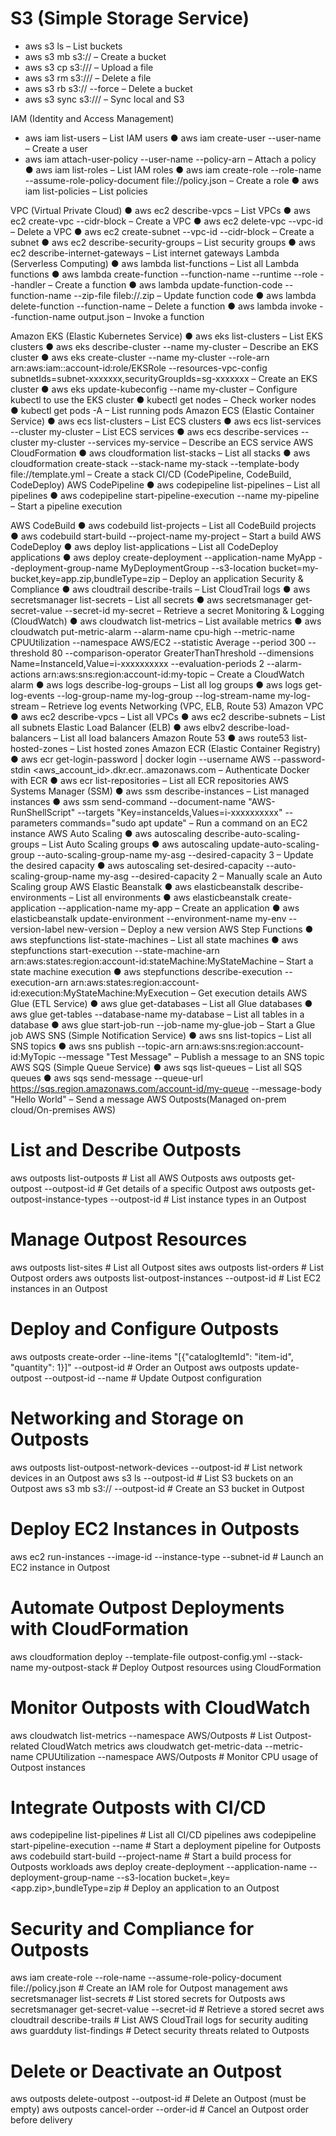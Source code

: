 # S3 (Simple Storage Service)

- aws s3 ls – List buckets
- aws s3 mb s3://<bucket> – Create a bucket
- aws s3 cp <file> s3://<bucket>/ – Upload a file
- aws s3 rm s3://<bucket>/<file> – Delete a file
- aws s3 rb s3://<bucket> --force – Delete a bucket
- aws s3 sync <local-dir> s3://<bucket>/ – Sync local and S3

IAM (Identity and Access Management)
- aws iam list-users – List IAM users
● aws iam create-user --user-name <name> – Create a user
- aws iam attach-user-policy --user-name <name> --policy-arn <policy> – Attach a policy
● aws iam list-roles – List IAM roles
● aws iam create-role --role-name <name> --assume-role-policy-document file://policy.json – Create a role
● aws iam list-policies – List policies

VPC (Virtual Private Cloud)
● aws ec2 describe-vpcs – List VPCs
● aws ec2 create-vpc --cidr-block <CIDR> – Create a VPC
● aws ec2 delete-vpc --vpc-id <id> – Delete a VPC
● aws ec2 create-subnet --vpc-id <id> --cidr-block <CIDR> – Create a subnet
● aws ec2 describe-security-groups – List security groups
● aws ec2 describe-internet-gateways – List internet gateways
Lambda (Serverless Computing)
● aws lambda list-functions – List all Lambda functions
● aws lambda create-function --function-name <name> --runtime <runtime> --role <role> --handler <handler> – Create a function
● aws lambda update-function-code --function-name <name> --zip-file fileb://<file>.zip – Update function code
● aws lambda delete-function --function-name <name> – Delete a function
● aws lambda invoke --function-name <name> output.json – Invoke a function

Amazon EKS (Elastic Kubernetes Service)
● aws eks list-clusters – List EKS clusters
● aws eks describe-cluster --name my-cluster – Describe an EKS cluster
● aws eks create-cluster --name my-cluster --role-arn arn:aws:iam::account-id:role/EKSRole --resources-vpc-config subnetIds=subnet-xxxxxxx,securityGroupIds=sg-xxxxxxx – Create an EKS cluster
● aws eks update-kubeconfig --name my-cluster – Configure kubectl to use the EKS cluster
● kubectl get nodes – Check worker nodes
● kubectl get pods -A – List running pods
Amazon ECS (Elastic Container Service)
● aws ecs list-clusters – List ECS clusters
● aws ecs list-services --cluster my-cluster – List ECS services
● aws ecs describe-services --cluster my-cluster --services my-service – Describe an ECS service
AWS CloudFormation
● aws cloudformation list-stacks – List all stacks
● aws cloudformation create-stack --stack-name my-stack --template-body file://template.yml – Create a stack
CI/CD (CodePipeline, CodeBuild, CodeDeploy)
AWS CodePipeline
● aws codepipeline list-pipelines – List all pipelines
● aws codepipeline start-pipeline-execution --name my-pipeline – Start a pipeline execution

AWS CodeBuild
● aws codebuild list-projects – List all CodeBuild projects
● aws codebuild start-build --project-name my-project – Start a build
AWS CodeDeploy
● aws deploy list-applications – List all CodeDeploy applications
● aws deploy create-deployment --application-name MyApp --deployment-group-name MyDeploymentGroup --s3-location bucket=my-bucket,key=app.zip,bundleType=zip – Deploy an application
Security & Compliance
● aws cloudtrail describe-trails – List CloudTrail logs
● aws secretsmanager list-secrets – List all secrets
● aws secretsmanager get-secret-value --secret-id my-secret – Retrieve a secret
Monitoring & Logging (CloudWatch)
● aws cloudwatch list-metrics – List available metrics
● aws cloudwatch put-metric-alarm --alarm-name cpu-high --metric-name CPUUtilization --namespace AWS/EC2 --statistic Average --period 300 --threshold 80 --comparison-operator GreaterThanThreshold --dimensions Name=InstanceId,Value=i-xxxxxxxxxx --evaluation-periods 2 --alarm-actions arn:aws:sns:region:account-id:my-topic – Create a CloudWatch alarm
● aws logs describe-log-groups – List all log groups
● aws logs get-log-events --log-group-name my-log-group --log-stream-name my-log-stream – Retrieve log events
Networking (VPC, ELB, Route 53)
Amazon VPC
● aws ec2 describe-vpcs – List all VPCs
● aws ec2 describe-subnets – List all subnets
Elastic Load Balancer (ELB)
● aws elbv2 describe-load-balancers – List all load balancers
Amazon Route 53
● aws route53 list-hosted-zones – List hosted zones
Amazon ECR (Elastic Container Registry)
● aws ecr get-login-password | docker login --username AWS --password-stdin <aws_account_id>.dkr.ecr.<region>.amazonaws.com – Authenticate Docker with ECR
● aws ecr list-repositories – List all ECR repositories
AWS Systems Manager (SSM)
● aws ssm describe-instances – List managed instances
● aws ssm send-command --document-name "AWS-RunShellScript" --targets "Key=instanceIds,Values=i-xxxxxxxxxx" --parameters commands="sudo apt update" – Run a command on an EC2 instance
AWS Auto Scaling
● aws autoscaling describe-auto-scaling-groups – List Auto Scaling groups
● aws autoscaling update-auto-scaling-group --auto-scaling-group-name my-asg --desired-capacity 3 – Update the desired capacity
● aws autoscaling set-desired-capacity --auto-scaling-group-name my-asg --desired-capacity 2 – Manually scale an Auto Scaling group
AWS Elastic Beanstalk
● aws elasticbeanstalk describe-environments – List all environments
● aws elasticbeanstalk create-application --application-name my-app – Create an application
● aws elasticbeanstalk update-environment --environment-name my-env --version-label new-version – Deploy a new version
AWS Step Functions
● aws stepfunctions list-state-machines – List all state machines
● aws stepfunctions start-execution --state-machine-arn arn:aws:states:region:account-id:stateMachine:MyStateMachine – Start a state machine execution
● aws stepfunctions describe-execution --execution-arn arn:aws:states:region:account-id:execution:MyStateMachine:MyExecution – Get execution details
AWS Glue (ETL Service)
● aws glue get-databases – List all Glue databases
● aws glue get-tables --database-name my-database – List all tables in a database
● aws glue start-job-run --job-name my-glue-job – Start a Glue job
AWS SNS (Simple Notification Service)
● aws sns list-topics – List all SNS topics
● aws sns publish --topic-arn arn:aws:sns:region:account-id:MyTopic --message "Test Message" – Publish a message to an SNS topic
AWS SQS (Simple Queue Service)
● aws sqs list-queues – List all SQS queues
● aws sqs send-message --queue-url https://sqs.region.amazonaws.com/account-id/my-queue --message-body "Hello World" – Send a message
AWS Outposts(Managed on-prem cloud/On-premises AWS)
# List and Describe Outposts
aws outposts list-outposts # List all AWS Outposts
aws outposts get-outpost --outpost-id <outpost-id> # Get details of a specific Outpost
aws outposts get-outpost-instance-types --outpost-id <outpost-id> # List instance types in an Outpost
# Manage Outpost Resources
aws outposts list-sites # List all Outpost sites
aws outposts list-orders # List Outpost orders
aws outposts list-outpost-instances --outpost-id <outpost-id> # List EC2 instances in an Outpost
# Deploy and Configure Outposts
aws outposts create-order --line-items "[{\"catalogItemId\": \"item-id\", \"quantity\": 1}]" --outpost-id <outpost-id> # Order an Outpost
aws outposts update-outpost --outpost-id <outpost-id> --name <new-name> # Update Outpost configuration
# Networking and Storage on Outposts
aws outposts list-outpost-network-devices --outpost-id <outpost-id> # List network devices in an Outpost
aws s3 ls --outpost-id <outpost-id> # List S3 buckets on an Outpost
aws s3 mb s3://<bucket-name> --outpost-id <outpost-id> # Create an S3 bucket in Outpost
# Deploy EC2 Instances in Outposts
aws ec2 run-instances --image-id <ami-id> --instance-type <type> --subnet-id <outpost-subnet-id> # Launch an EC2 instance in Outpost
# Automate Outpost Deployments with CloudFormation
aws cloudformation deploy --template-file outpost-config.yml --stack-name my-outpost-stack # Deploy Outpost resources using CloudFormation
# Monitor Outposts with CloudWatch
aws cloudwatch list-metrics --namespace AWS/Outposts # List Outpost-related CloudWatch metrics
aws cloudwatch get-metric-data --metric-name CPUUtilization --namespace AWS/Outposts # Monitor CPU usage of Outpost instances
# Integrate Outposts with CI/CD
aws codepipeline list-pipelines # List all CI/CD pipelines
aws codepipeline start-pipeline-execution --name <pipeline-name> # Start a deployment pipeline for Outposts
aws codebuild start-build --project-name <build-project> # Start a build process for Outposts workloads
aws deploy create-deployment --application-name <app-name> --deployment-group-name <group-name> --s3-location bucket=<bucket-name>,key=<app.zip>,bundleType=zip # Deploy an application to an Outpost
# Security and Compliance for Outposts
aws iam create-role --role-name <role-name> --assume-role-policy-document file://policy.json # Create an IAM role for Outpost management
aws secretsmanager list-secrets # List stored secrets for Outposts
aws secretsmanager get-secret-value --secret-id <secret-name> # Retrieve a stored secret
aws cloudtrail describe-trails # List AWS CloudTrail logs for security auditing
aws guardduty list-findings # Detect security threats related to Outposts
# Delete or Deactivate an Outpost
aws outposts delete-outpost --outpost-id <outpost-id> # Delete an Outpost (must be empty)
aws outposts cancel-order --order-id <order-id> # Cancel an Outpost order before delivery
